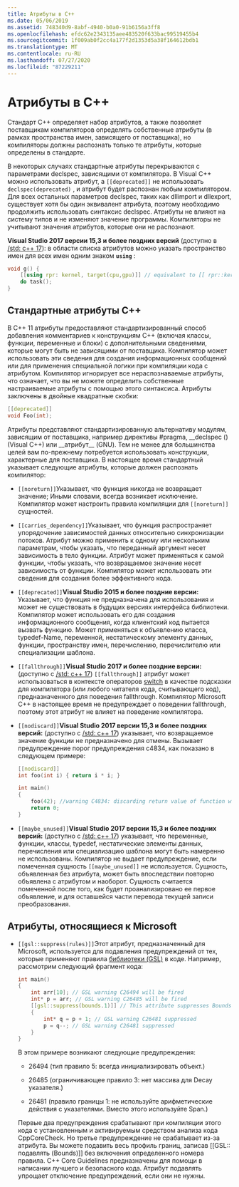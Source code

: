 ```yaml
---
title: Атрибуты в C++
ms.date: 05/06/2019
ms.assetid: 748340d9-8abf-4940-b0a0-91b6156a3ff8
ms.openlocfilehash: efdc62e2343135aee483520f633bac99519455b4
ms.sourcegitcommit: 1f009ab0f2cc4a177f2d1353d5a38f164612bdb1
ms.translationtype: MT
ms.contentlocale: ru-RU
ms.lasthandoff: 07/27/2020
ms.locfileid: "87229211"
---
```

# <a name="attributes-in-c"></a>Атрибуты в C++

Стандарт C++ определяет набор атрибутов, а также позволяет поставщикам компиляторов определять собственные атрибуты (в рамках пространства имен, зависящего от поставщика), но компиляторы должны распознать только те атрибуты, которые определены в стандарте.

В некоторых случаях стандартные атрибуты перекрываются с параметрами declspec, зависящими от компилятора. В Visual C++ можно использовать атрибут, а `[[deprecated]]` не использовать `declspec(deprecated)` , и атрибут будет распознан любым компилятором. Для всех остальных параметров declspec, таких как dllimport и dllexport, существует хотя бы один эквивалент атрибута, поэтому необходимо продолжить использовать синтаксис declspec. Атрибуты не влияют на систему типов и не изменяют значение программы. Компиляторы не учитывают значения атрибутов, которые они не распознают.

**Visual Studio 2017 версии 15,3 и более поздних версий** (доступно в [/std: c++ 17](../build/reference/std-specify-language-standard-version.md)): в области списка атрибутов можно указать пространство имен для всех имен одним знаком **`using`** :

```cpp
void g() {
    [[using rpr: kernel, target(cpu,gpu)]] // equivalent to [[ rpr::kernel, rpr::target(cpu,gpu) ]]
    do task();
}
```

## <a name="c-standard-attributes"></a>Стандартные атрибуты C++

В C++ 11 атрибуты предоставляют стандартизированный способ добавления комментариев к конструкциям C++ (включая классы, функции, переменные и блоки) с дополнительными сведениями, которые могут быть не зависящими от поставщика. Компилятор может использовать эти сведения для создания информационных сообщений или для применения специальной логики при компиляции кода с атрибутом. Компилятор игнорирует все нераспознаваемые атрибуты, что означает, что вы не можете определить собственные настраиваемые атрибуты с помощью этого синтаксиса. Атрибуты заключены в двойные квадратные скобки:

```cpp
[[deprecated]]
void Foo(int);
```

Атрибуты представляют стандартизированную альтернативу модулям, зависящим от поставщика, например директивы #pragma, __declspec () (Visual C++) или &#95;&#95;атрибут&#95;&#95;  (GNU). Тем не менее для большинства целей вам по-прежнему потребуется использовать конструкции, характерные для поставщика. В настоящее время стандартный указывает следующие атрибуты, которые должен распознать компилятор:

- `[[noreturn]]`Указывает, что функция никогда не возвращает значение; Иными словами, всегда возникает исключение. Компилятор может настроить правила компиляции для `[[noreturn]]` сущностей.

- `[[carries_dependency]]`Указывает, что функция распространяет упорядочение зависимостей данных относительно синхронизации потоков. Атрибут можно применить к одному или нескольким параметрам, чтобы указать, что переданный аргумент несет зависимость в тело функции. Атрибут может применяться к самой функции, чтобы указать, что возвращаемое значение несет зависимость от функции. Компилятор может использовать эти сведения для создания более эффективного кода.

- `[[deprecated]]`**Visual Studio 2015 и более поздние версии:** Указывает, что функция не предназначена для использования и может не существовать в будущих версиях интерфейса библиотеки. Компилятор может использовать его для создания информационного сообщения, когда клиентский код пытается вызвать функцию. Может применяться к объявлению класса, typedef-Name, переменной, нестатическому элементу данных, функции, пространству имен, перечислению, перечислителю или специализации шаблона.

- `[[fallthrough]]`**Visual Studio 2017 и более поздние версии:** (доступно с [/std: c++ 17](../build/reference/std-specify-language-standard-version.md)) `[[fallthrough]]` атрибут может использоваться в контексте операторов [switch](switch-statement-cpp.md) в качестве подсказки для компилятора (или любого читателя кода, считывающего код), предназначенного для поведения fallthrough. Компилятор Microsoft C++ в настоящее время не предупреждает о поведении fallthrough, поэтому этот атрибут не влияет на поведение компилятора.

- `[[nodiscard]]`**Visual Studio 2017 версии 15,3 и более поздних версий:** (доступно с [/std: c++ 17](../build/reference/std-specify-language-standard-version.md)) указывает, что возвращаемое значение функции не предназначено для отмены. Вызывает предупреждение порог предупреждения c4834, как показано в следующем примере:

    ```cpp
    [[nodiscard]]
    int foo(int i) { return i * i; }

    int main()
    {
        foo(42); //warning C4834: discarding return value of function with 'nodiscard' attribute
        return 0;
    }
    ```

- `[[maybe_unused]]`**Visual Studio 2017 версии 15,3 и более поздних версий:** (доступно с [/std: c++ 17](../build/reference/std-specify-language-standard-version.md)) указывает, что переменные, функции, классы, typedef, нестатические элементы данных, перечисления или специализацию шаблона могут быть намеренно не использованы. Компилятор не выдает предупреждение, если помеченная сущность `[[maybe_unused]]` не используется. Сущность, объявленная без атрибута, может быть впоследствии повторно объявлена с атрибутом и наоборот. Сущность считается помеченной после того, как будет проанализировано ее первое объявление, и для оставшейся части перевода текущей записи преобразования.

## <a name="microsoft-specific-attributes"></a>Атрибуты, относящиеся к Microsoft

- `[[gsl::suppress(rules)]]`Этот атрибут, предназначенный для Microsoft, используется для подавления предупреждений от тех, которые применяют правила [библиотеки (GSL)](https://github.com/Microsoft/GSL) в коде. Например, рассмотрим следующий фрагмент кода:

    ```cpp
    int main()
    {
        int arr[10]; // GSL warning C26494 will be fired
        int* p = arr; // GSL warning C26485 will be fired
        [[gsl::suppress(bounds.1)]] // This attribute suppresses Bounds rule #1
        {
            int* q = p + 1; // GSL warning C26481 suppressed
            p = q--; // GSL warning C26481 suppressed
        }
    }
    ```

  В этом примере возникают следующие предупреждения:

  - 26494 (тип правило 5: всегда инициализировать объект.)

  - 26485 (ограничивающее правило 3: нет массива для Decay указателя.)

  - 26481 (правило границы 1: не используйте арифметические действия с указателями. Вместо этого используйте Span.)

  Первые два предупреждения срабатывают при компиляции этого кода с установленным и активируемым средством анализа кода CppCoreCheck. Но третье предупреждение не срабатывает из-за атрибута. Вы можете подавить весь профиль границ, записав [[GSL:: подавлять (Bounds)]] без включения определенного номера правила. C++ Core Guidelines предназначены для помощи в написании лучшего и безопасного кода. Атрибут подавлять упрощает отключение предупреждений, если они не нужны.
  